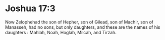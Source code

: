 # Joshua 17:3

Now Zelophehad the son of Hepher, son of Gilead, son of Machir, son of Manasseh, had no sons, but only daughters, and these are the names of his daughters : Mahlah, Noah, Hoglah, Milcah, and Tirzah.
